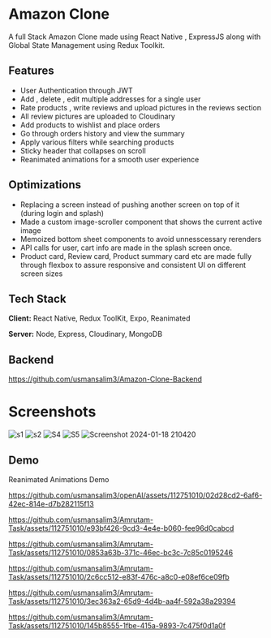 
# Amazon Clone

A full Stack Amazon Clone made using React Native , ExpressJS along with Global State Management using Redux Toolkit.


## Features

- User Authentication through JWT
- Add , delete , edit multiple addresses for a single user 
- Rate products , write reviews and upload pictures in the reviews section
- All review pictures are uploaded to Cloudinary
- Add products to wishlist and place orders
- Go through orders history and view the summary 
- Apply various filters while searching products
- Sticky header that collapses on scroll
- Reanimated animations for a smooth user experience


## Optimizations

- Replacing a screen instead of pushing another screen on top of it (during login and splash)
- Made a custom image-scroller component that shows the current active image
- Memoized bottom sheet components to avoid unnesscessary rerenders
- API calls for user, cart info are made in the splash screen once.
- Product card, Review card, Product summary card etc are made fully through flexbox to assure responsive and consistent UI on different screen sizes


## Tech Stack

**Client:** React Native, Redux ToolKit, Expo, Reanimated

**Server:** Node, Express, Cloudinary, MongoDB

## Backend
https://github.com/usmansalim3/Amazon-Clone-Backend

# Screenshots
![s1](https://github.com/usmansalim3/Amazon-Clone/assets/112751010/5a54c79a-7a68-4f7c-8209-5798ae12c25e)
![s2](https://github.com/usmansalim3/Amazon-Clone/assets/112751010/e7ce3978-5684-49ae-b0ee-d8d4716ab08a)
![S4](https://github.com/usmansalim3/Amazon-Clone/assets/112751010/dff3413f-1365-4fdc-a151-6efe35c78572)
![S5](https://github.com/usmansalim3/Amazon-Clone/assets/112751010/cf2145d3-27a4-4879-bde3-8f9b896ee8ca)
![Screenshot 2024-01-18 210420](https://github.com/usmansalim3/Amazon-Clone/assets/112751010/4fbfaa7d-c74a-461e-a042-7141147deb18)

## Demo
Reanimated Animations Demo

https://github.com/usmansalim3/openAI/assets/112751010/02d28cd2-6af6-42ec-814e-d7b282115f13

https://github.com/usmansalim3/Amrutam-Task/assets/112751010/e93bf426-9cd3-4e4e-b060-fee96d0cabcd

https://github.com/usmansalim3/Amrutam-Task/assets/112751010/0853a63b-371c-46ec-bc3c-7c85c0195246

https://github.com/usmansalim3/Amrutam-Task/assets/112751010/2c6cc512-e83f-476c-a8c0-e08ef6ce09fb

https://github.com/usmansalim3/Amrutam-Task/assets/112751010/3ec363a2-65d9-4d4b-aa4f-592a38a29394

https://github.com/usmansalim3/Amrutam-Task/assets/112751010/145b8555-1fbe-415a-9893-7c475f0d1a0f


